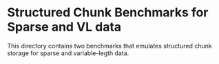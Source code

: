# Structured Chunk Benchmarks for Sparse and VL data 

This directory contains two benchmarks that emulates structured chunk storage for sparse and variable-legth data.
